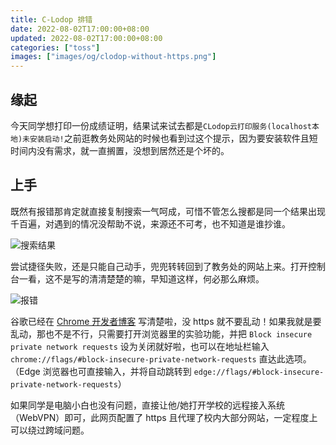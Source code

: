 ```yaml
---
title: C-Lodop 排错
date: 2022-08-02T17:00:00+08:00
updated: 2022-08-02T17:00:00+08:00
categories: ["toss"]
images: ["images/og/clodop-without-https.png"]
---
```


## 缘起

今天同学想打印一份成绩证明，结果试来试去都是`CLodop云打印服务(localhost本地)未安装启动!`之前逛教务处网站的时候也看到过这个提示，因为要安装软件且短时间内没有需求，就一直搁置，没想到居然还是个坏的。<!--more-->

## 上手

既然有报错那肯定就直接复制搜索一气呵成，可惜不管怎么搜都是同一个结果出现千百遍，对遇到的情况没帮助不说，来源还不可考，也不知道是谁抄谁。

![搜索结果](../../images/clodop-without-https/bing-search.webp)

尝试捷径失败，还是只能自己动手，兜兜转转回到了教务处的网站上来。打开控制台一看，这不是写的清清楚楚的嘛，早知道这样，何必那么麻烦。

![报错](../../images/clodop-without-https/ensure-private-network-requests-are-made-from-secure-contexts.webp)

谷歌已经在 [Chrome 开发者博客](https://developer.chrome.com/blog/private-network-access-update/) 写清楚啦，没 https 就不要乱动！如果我就是要乱动，那也不是不行，只需要打开浏览器里的实验功能，并把 `Block insecure private network requests` 设为关闭就好啦，也可以在地址栏输入 `chrome://flags/#block-insecure-private-network-requests` 直达此选项。（Edge 浏览器也可直接输入，并将自动跳转到 `edge://flags/#block-insecure-private-network-requests`）

如果同学是电脑小白也没有问题，直接让他/她打开学校的远程接入系统（WebVPN）即可，此网页配置了 https 且代理了校内大部分网站，一定程度上可以绕过跨域问题。